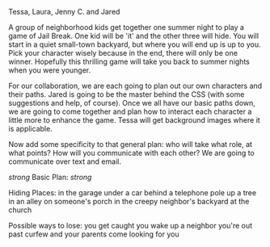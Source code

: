 <!-- INSTRUCTIONS:
Guiding questions are in comments; add your answers outside the comments, where they can be seen. -->



<!-- Who is working on this project? -->
Tessa, Laura, Jenny C. and Jared 


<!-- What's the basic pitch for the Twine narrative? Where do you start? Who do you play as? What's the genre? -->
A group of neighborhood kids get together one summer night to play a game of Jail Break. One kid will be 'it' and the other 
three will hide. You will start in a quiet small-town backyard, but where you will end up is up to you. Pick your character wisely 
because in the end, there will only be one winner. 
Hopefully this thrilling game will take you back to summer nights when you were younger. 


For our collaboration, we are each going to plan out our own characters and their paths. Jared is going to be the master behind the CSS (with some suggestions and help, of course). Once we all have our basic paths down, we are going to come together and plan how to interact each character a little more to enhance the game. 
Tessa will get background images where it is applicable. 

Now add some specificity to that general plan: who will take what role, at what points? How will you communicate with each other?
We are going to communicate over text and email. 


*strong* Basic Plan: *strong*


Hiding Places:
in the garage
under a car
behind a telephone pole 
up a tree
in an alley 
on someone's porch 
in the creepy neighbor's backyard
at the church 


Possible ways to lose: 
you get caught 
you wake up a neighbor 
you're out past curfew and your parents come looking for you 
